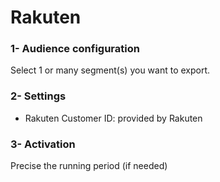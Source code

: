 # Rakuten

### 1- Audience configuration <a href="#1-audience-configuration" id="1-audience-configuration"></a>

Select 1 or many segment(s) you want to export.

### 2- Settings <a href="#2-settings" id="2-settings"></a>

* Rakuten Customer ID: provided by Rakuten

### 3- Activation <a href="#3-activation" id="3-activation"></a>

Precise the running period (if needed)
